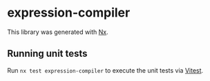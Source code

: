 # expression-compiler

This library was generated with [Nx](https://nx.dev).

## Running unit tests

Run `nx test expression-compiler` to execute the unit tests via [Vitest](https://vitest.dev/).
